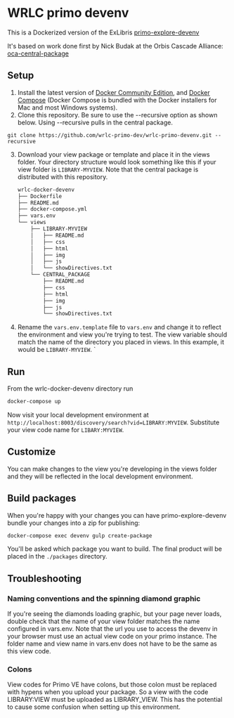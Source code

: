 # WRLC primo devenv

This is a Dockerized version of the ExLibris [primo-explore-devenv](https://github.com/ExLibrisGroup/primo-explore-devenv) 

It's based on work done first by Nick Budak at the Orbis Cascade Alliance: [oca-central-package](https://github.com/alliance-pcsg/oca-central-package)

## Setup

1. Install the latest version of [Docker Community Edition](https://www.docker.com/community-edition#/download), and [Docker Compose](https://docs.docker.com/compose/install/#install-compose) (Docker Compose is bundled with the Docker installers for Mac and most Windows systems).
2. Clone this repository. Be sure to use the --recursive option as shown below. Using --recursive pulls in the central package.
```
git clone https://github.com/wrlc-primo-dev/wrlc-primo-devenv.git --recursive
```
3. Download your view package or template and place it in the views folder. Your directory structure would look something like this if your view folder is `LIBRARY-MYVIEW`. Note that the central package is distributed with this repository.

    ```bash
    wrlc-docker-devenv
    ├── Dockerfile
    ├── README.md
    ├── docker-compose.yml
    ├── vars.env
    └── views
        ├── LIBRARY-MYVIEW
        │   ├── README.md
        │   ├── css
        │   ├── html
        │   ├── img
        │   ├── js
        │   └── showDirectives.txt
        └── CENTRAL_PACKAGE
            ├── README.md
            ├── css
            ├── html
            ├── img
            ├── js
            └── showDirectives.txt
    ```
4. Rename the `vars.env.template` file to `vars.env` and change it to reflect the environment and view you're trying to test. The view variable should match the name of the directory you placed in views. In this example, it would be `LIBRARY-MYVIEW`.
`
## Run
From the wrlc-docker-devenv directory run 
```bash
docker-compose up
```
Now visit your local development environment at `http://localhost:8003/discovery/search?vid=LIBRARY:MYVIEW`. Substitute your view code name for `LIBARY:MYVIEW`.
## Customize
You can make changes to the view you're developing in the views folder and they will be reflected in the local development environment.
## Build packages
When you're happy with your changes you can have primo-explore-devenv bundle your changes into a zip for publishing:
```bash
docker-compose exec devenv gulp create-package
```
You'll be asked which package you want to build. The final product will be placed in the `./packages` directory.
## Troubleshooting

### Naming conventions and the spinning diamond graphic
If you're seeing the diamonds loading graphic, but your page never loads, double check that the name of your view folder matches the name configured in vars.env. Note that the url you use to access the devenv in your browser must use an actual view code on your primo instance. The folder name and view name in vars.env does not have to be the same as this view code.

### Colons
View codes for Primo VE have colons, but those colon must be replaced with hypens when you upload your package. So a view with the code LIBRARY:VIEW must be uploaded as LIBRARY_VIEW. This has the potential to cause some confusion when setting up this environment. 
